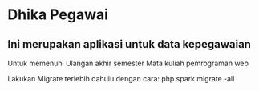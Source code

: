 # Dhika Pegawai

## Ini merupakan aplikasi untuk data kepegawaian

Untuk memenuhi Ulangan akhir semester Mata kuliah pemrograman web

Lakukan Migrate terlebih dahulu dengan cara:
php spark migrate -all
